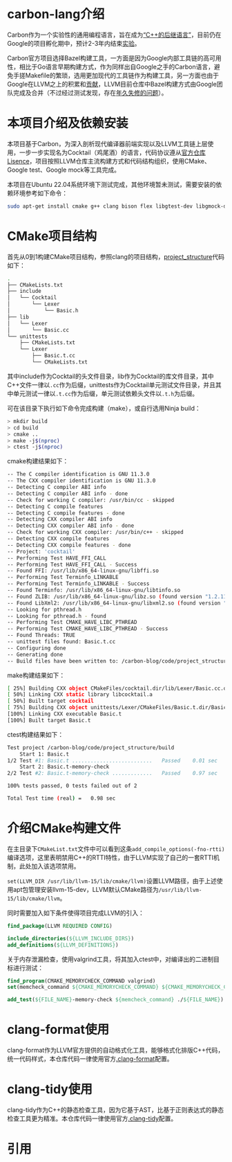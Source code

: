# carbon-lang介绍

Carbon作为一个实验性的通用编程语言，旨在成为[“C++的后继语言”]，目前仍在Google的项目孵化期中，预计2-3年内结束[实验]。

Carbon官方项目选择Bazel构建工具，一方面是因为Google内部工具链的高可用性，相比于Go语言早期构建方式，作为同样出自Google之手的Carbon语言，避免手搓Makefile的繁琐，选用更加现代的工具链作为构建工具，另一方面也由于Google在LLVM之上的积累和[贡献]，LLVM目前仓库中Bazel构建方式由Google团队完成及合并（不过经过测试发现，存在[年久失修的问题]）。

# 本项目介绍及依赖安装

本项目基于Carbon，为深入剖析现代编译器前端实现以及LLVM工具链上层使用，一步一步实现名为Cocktail（鸡尾酒）的语言，代码协议遵从[官方仓库Lisence]，项目按照LLVM仓库主流构建方式和代码结构组织，使用CMake、Google test、Google mock等工具完成。

本项目在Ubuntu 22.04系统环境下测试完成，其他环境暂未测试，需要安装的依赖环境参考如下命令：

```bash
sudo apt-get install cmake g++ clang bison flex libgtest-dev libgmock-dev make valgrind libbenchmark-dev llvm-15-dev
```

# CMake项目结构

首先从0到1构建CMake项目结构，参照clang的项目结构，[project_structure](/code/project_structure/)代码如下：

```bash
.
├── CMakeLists.txt
├── include
│   └── Cocktail
│       └── Lexer
│           └── Basic.h
├── lib
│   └── Lexer
│       └── Basic.cc
└── unittests
    ├── CMakeLists.txt
    └── Lexer
        ├── Basic.t.cc
        └── CMakeLists.txt
```

其中include作为Cocktail的头文件目录，lib作为Cocktail的库文件目录，其中C++文件一律以`.cc`作为后缀，unittests作为Cocktail单元测试文件目录，并且其中单元测试一律以`.t.cc`作为后缀，单元测试依赖头文件以`.t.h`为后缀。

可在该目录下执行如下命令完成构建（make），或自行选用Ninja build：

```bash
> mkdir build
> cd build
> cmake ..
> make -j$(nproc)
> ctest -j$(nproc)
```

cmake构建结果如下：
```bash
-- The C compiler identification is GNU 11.3.0
-- The CXX compiler identification is GNU 11.3.0
-- Detecting C compiler ABI info
-- Detecting C compiler ABI info - done
-- Check for working C compiler: /usr/bin/cc - skipped
-- Detecting C compile features
-- Detecting C compile features - done
-- Detecting CXX compiler ABI info
-- Detecting CXX compiler ABI info - done
-- Check for working CXX compiler: /usr/bin/c++ - skipped
-- Detecting CXX compile features
-- Detecting CXX compile features - done
-- Project: 'cocktail'
-- Performing Test HAVE_FFI_CALL
-- Performing Test HAVE_FFI_CALL - Success
-- Found FFI: /usr/lib/x86_64-linux-gnu/libffi.so  
-- Performing Test Terminfo_LINKABLE
-- Performing Test Terminfo_LINKABLE - Success
-- Found Terminfo: /usr/lib/x86_64-linux-gnu/libtinfo.so  
-- Found ZLIB: /usr/lib/x86_64-linux-gnu/libz.so (found version "1.2.11") 
-- Found LibXml2: /usr/lib/x86_64-linux-gnu/libxml2.so (found version "2.9.13") 
-- Looking for pthread.h
-- Looking for pthread.h - found
-- Performing Test CMAKE_HAVE_LIBC_PTHREAD
-- Performing Test CMAKE_HAVE_LIBC_PTHREAD - Success
-- Found Threads: TRUE
-- unittest files found: Basic.t.cc
-- Configuring done
-- Generating done
-- Build files have been written to: /carbon-blog/code/project_structure/build
```

make构建结果如下：
```bash
[ 25%] Building CXX object CMakeFiles/cocktail.dir/lib/Lexer/Basic.cc.o
[ 50%] Linking CXX static library libcocktail.a
[ 50%] Built target cocktail
[ 75%] Building CXX object unittests/Lexer/CMakeFiles/Basic.t.dir/Basic.t.cc.o
[100%] Linking CXX executable Basic.t
[100%] Built target Basic.t
```

ctest构建结果如下：
```bash
Test project /carbon-blog/code/project_structure/build
    Start 1: Basic.t
1/2 Test #1: Basic.t ..........................   Passed    0.01 sec
    Start 2: Basic.t-memory-check
2/2 Test #2: Basic.t-memory-check .............   Passed    0.97 sec

100% tests passed, 0 tests failed out of 2

Total Test time (real) =   0.98 sec
```

# 介绍CMake构建文件

在主目录下`CMakeList.txt`文件中可以看到这条`add_compile_options(-fno-rtti)`编译选项，这里表明禁用C++的RTTI特性，由于LLVM实现了自己的一套RTTI机制，此处加入该选项禁用。

`set(LLVM_DIR /usr/lib/llvm-15/lib/cmake/llvm)`设置LLVM路径，由于上述使用apt包管理安装llvm-15-dev，LLVM默认CMake路径为`/usr/lib/llvm-15/lib/cmake/llvm`。

同时需要加入如下条件使得项目完成LLVM的引入：

```CMake
find_package(LLVM REQUIRED CONFIG)

include_directories(${LLVM_INCLUDE_DIRS})
add_definitions(${LLVM_DEFINITIONS})
```

关于内存泄漏检查，使用valgrind工具，将其加入ctest中，对编译出的二进制目标进行测试：
```CMake
find_program(CMAKE_MEMORYCHECK_COMMAND valgrind)
set(memcheck_command ${CMAKE_MEMORYCHECK_COMMAND} ${CMAKE_MEMORYCHECK_COMMAND_OPTIONS} --error-exitcode=1 --leak-check=full)

add_test(${FILE_NAME}-memory-check ${memcheck_command} ./${FILE_NAME})
```

# clang-format使用

clang-format作为LLVM官方提供的自动格式化工具，能够格式化排版C++代码，统一代码样式，本仓库代码一律使用官方[.clang-format]配置。

# clang-tidy使用

clang-tidy作为C++的静态检查工具，因为它基于AST，比基于正则表达式的静态检查工具更为精准。本仓库代码一律使用官方[.clang-tidy]配置。

# 引用

[“C++的后继语言”]: https://en.wikipedia.org/wiki/Carbon_(programming_language)
[实验]: https://github.com/carbon-language/carbon-lang/blob/trunk/docs/project/roadmap.md
[贡献]: https://github.com/google/llvm-bazel
[年久失修的问题]: https://github.com/llvm/llvm-project/issues/62360
[官方仓库Lisence]: https://github.com/carbon-language/carbon-lang/blob/trunk/LICENSE
[.clang-format]: https://github.com/carbon-language/carbon-lang/blob/trunk/.clang-format
[.clang-tidy]: https://github.com/carbon-language/carbon-lang/blob/trunk/.clang-tidy